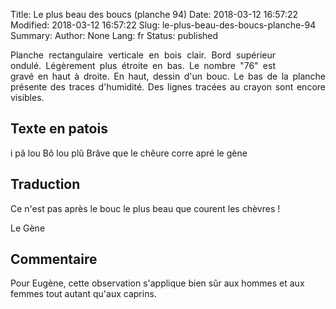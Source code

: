 Title: Le plus beau des boucs (planche 94) 
Date: 2018-03-12 16:57:22
Modified: 2018-03-12 16:57:22
Slug: le-plus-beau-des-boucs-planche-94
Summary: 
Author: None
Lang: fr
Status: published


<figure class="image-block" style="float: right;">
  <img alt="" src="{static}/images/planche_94-2.png">
  <figcaption style="max-width: 190px"></figcaption>
</figure>
<p style="text-align:justify;">Planche rectangulaire verticale en bois clair. Bord supérieur ondulé. Légèrement plus étroite en bas. Le nombre "76" est gravé en haut à droite. En haut, dessin d'un bouc. Le bas de la planche présente des traces d'humidité. Des lignes tracées au crayon sont encore visibles. </p>

## Texte en patois
i pâ lou Bô lou plû  Brâve que le chêure corre apré                                le gène

## Traduction
Ce n'est pas après le bouc le plus beau que courent les chèvres !

Le Gène

## Commentaire
Pour Eugène, cette observation s'applique bien sûr aux hommes et aux femmes tout autant qu'aux caprins.

